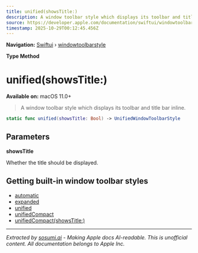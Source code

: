 ```yaml
---
title: unified(showsTitle:)
description: A window toolbar style which displays its toolbar and title bar inline.
source: https://developer.apple.com/documentation/swiftui/windowtoolbarstyle/unified(showstitle:)
timestamp: 2025-10-29T00:12:45.456Z
---
```


**Navigation:** [Swiftui](/documentation/swiftui) › [windowtoolbarstyle](/documentation/swiftui/windowtoolbarstyle)

**Type Method**

# unified(showsTitle:)

**Available on:** macOS 11.0+

> A window toolbar style which displays its toolbar and title bar inline.

```swift
static func unified(showsTitle: Bool) -> UnifiedWindowToolbarStyle
```

## Parameters

**showsTitle**

Whether the title should be displayed.



## Getting built-in window toolbar styles

- [automatic](/documentation/swiftui/windowtoolbarstyle/automatic)
- [expanded](/documentation/swiftui/windowtoolbarstyle/expanded)
- [unified](/documentation/swiftui/windowtoolbarstyle/unified)
- [unifiedCompact](/documentation/swiftui/windowtoolbarstyle/unifiedcompact)
- [unifiedCompact(showsTitle:)](/documentation/swiftui/windowtoolbarstyle/unifiedcompact(showstitle:))

---

*Extracted by [sosumi.ai](https://sosumi.ai) - Making Apple docs AI-readable.*
*This is unofficial content. All documentation belongs to Apple Inc.*
